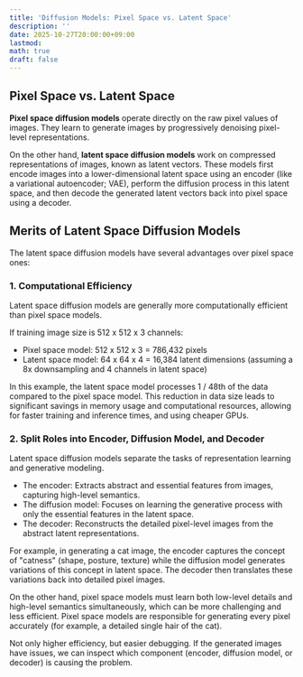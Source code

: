 ```yaml
---
title: 'Diffusion Models: Pixel Space vs. Latent Space'
description: ''
date: 2025-10-27T20:00:00+09:00
lastmod: 
math: true
draft: false
---
```


## Pixel Space vs. Latent Space

**Pixel space diffusion models** operate directly on the raw pixel values of images. They learn to generate images by progressively denoising pixel-level representations.

On the other hand, **latent space diffusion models** work on compressed representations of images, known as latent vectors. These models first encode images into a lower-dimensional latent space using an encoder (like a variational autoencoder; VAE), perform the diffusion process in this latent space, and then decode the generated latent vectors back into pixel space using a decoder.

## Merits of Latent Space Diffusion Models

The latent space diffusion models have several advantages over pixel space ones:

### 1. Computational Efficiency

Latent space diffusion models are generally more computationally efficient than pixel space models.

If training image size is 512 x 512 x 3 channels:

- Pixel space model: 512 x 512 x 3 = 786,432 pixels
- Latent space model: 64 x 64 x 4 = 16,384 latent dimensions (assuming a 8x downsampling and 4 channels in latent space)

In this example, the latent space model processes 1 / 48th of the data compared to the pixel space model. This reduction in data size leads to significant savings in memory usage and computational resources, allowing for faster training and inference times, and using cheaper GPUs.

### 2. Split Roles into Encoder, Diffusion Model, and Decoder

Latent space diffusion models separate the tasks of representation learning and generative modeling.

- The encoder: Extracts abstract and essential features from images, capturing high-level semantics.
- The diffusion model: Focuses on learning the generative process with only the essential features in the latent space.
- The decoder: Reconstructs the detailed pixel-level images from the abstract latent representations.

For example, in generating a cat image, the encoder captures the concept of "catness" (shape, posture, texture) while the diffusion model generates variations of this concept in latent space. The decoder then translates these variations back into detailed pixel images.

On the other hand, pixel space models must learn both low-level details and high-level semantics simultaneously, which can be more challenging and less efficient. Pixel space models are responsible for generating every pixel accurately (for example, a detailed single hair of the cat).

Not only higher efficiency, but easier debugging. If the generated images have issues, we can inspect which component (encoder, diffusion model, or decoder) is causing the problem.
